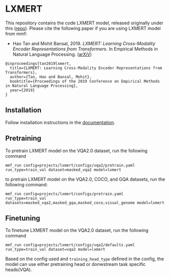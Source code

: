 # LXMERT

This repository contains the code LXMERT  model, released originally under this ([repo](https://github.com/airsplay/lxmert)). Please cite the following paper if you are using LXMERT  model from mmf:

* Hao Tan and Mohit Bansal, 2019. *LXMERT: Learning Cross-Modality Encoder Representations from Transformers*. In Empirical Methods in Natural Language Processing. ([arXiV](https://arxiv.org/abs/1908.07490))
```
@inproceedings{tan2019lxmert,
  title={LXMERT: Learning Cross-Modality Encoder Representations from Transformers},
  author={Tan, Hao and Bansal, Mohit},
  booktitle={Proceedings of the 2019 Conference on Empirical Methods in Natural Language Processing},
  year={2019}
}
```

## Installation

Follow installation instructions in the [documentation](https://mmf.readthedocs.io/en/latest/notes/installation.html).

## Pretraining

To pretrain LXMERT model on the VQA2.0 dataset, run the following command

```
mmf_run config=projects/lxmert/configs/vqa2/pretrain.yaml run_type=train_val dataset=masked_vqa2 model=lxmert
```

to pretrain LXMERT model on the VQA2.0, COCO, and GQA datasets, run the following command:


```
mmf_run config=projects/lxmert/configs/pretrain.yaml run_type=train_val datasets=masked_vqa2,masked_gqa,masked_coco,visual_genome model=lxmert
```

## Finetuning

To finetune LXMERT model on the VQA2.0 dataset, run the following command

```
mmf_run config=projects/lxmert/configs/vqa2/defaults.yaml run_type=train_val dataset=vqa2 model=lxmert
```

Based on the config used and `training_head_type` defined in the config, the model can use either pretraining head or donwstream task specific heads(VQA).
